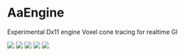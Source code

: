 # AaEngine
Experimental Dx11 engine
Voxel cone tracing for realtime GI

![](https://docs.google.com/uc?id=1r3tpFR4Atr6X9I452oLX9YnWSGBpsaXS)
![](https://docs.google.com/uc?id=1f6DlzbRTX64tj2peeGDx-ZuNMl90de_P)
![](https://docs.google.com/uc?id=1a6rUSnV3rUoMrH9q3GLKv0AGxbqWcQcd)
![](https://docs.google.com/uc?id=1lXEaETc34buy48WtlhHgepe3l-OgdnB0)
![](https://docs.google.com/uc?id=14scblieWZSldwIbihvnbGL77N4LDpI3S)
